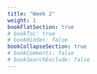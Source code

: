 ```yaml
---
title: "Week 2"
weight: 1
bookFlatSection: true
# bookToc: true
# bookHidden: false
bookCollapseSection: true
# bookComments: false
# bookSearchExclude: false
---
```

